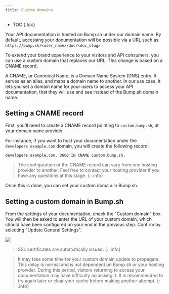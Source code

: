 ```yaml
---
title: Custom domains
---
```


- TOC
{:toc}

Your API documentation is hosted on Bump.sh under our domain name. By default, accessing your documentation will be possible via a URL such as `https://bump.sh/<user_name>/doc/<doc_slug>`.

To extend your brand experience to your visitors and API consumers, you can use a custom domain that replaces our URL. This change is based on a CNAME record.

A CNAME, or Canonical Name, is a Domain Name System (DNS) entry. It serves as an alias, and maps a domain name to another. In our use case, it lets you set a domain name for your users to access your API documentation, that they will use and see instead of the Bump.sh domain name.

## Setting a CNAME record

First, you'll need to create a CNAME record pointing to `custom.bump.sh`, at your domain name provider.

For instance, if you want to host your documentation under the `developers.example.com` domain, you will create the following record:

```undefined
developers.example.com. 3600 IN CNAME custom.bump.sh.
```

> The configuration of the CNAME record can vary from one hosting provider to another. Feel free to contact your hosting provider if you have any questions at this stage.
{: .info}

Once this is done, you can set your custom domain in Bump.sh.

## Setting a custom domain in Bump.sh

From the settings of your documentation, check the "Custom domain" box. You will then be asked to enter the URL of your custom domain, which should have been configured on your end in the previous step. Confirm by selecting "Update General Settings".

![](/images/help/custom-domains.png)

> SSL certificates are automatically issued.
{: .info}

> It may take some time for your custom domain update to propagate. This delay is normal and is not dependent on Bump.sh or your hosting provider.
During this period, visitors returning to access your documentation may have difficulty accessing it. It is recommended to try again later or clear your cache before making another attempt.
{: .info}
